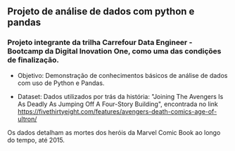 ## Projeto de análise de dados com python e pandas

### Projeto integrante da trilha Carrefour Data Engineer - Bootcamp da Digital Inovation One, como uma das condições de finalização.

* Objetivo: Demonstração de conhecimentos básicos de análise de dados com uso de Python e Pandas.

* Dataset: Dados utilizados por trás da história: "Joining The Avengers Is As Deadly As Jumping Off A Four-Story Building", encontrada no link https://fivethirtyeight.com/features/avengers-death-comics-age-of-ultron/

Os dados detalham as mortes dos heróis da Marvel Comic Book ao longo do tempo, até 2015.

